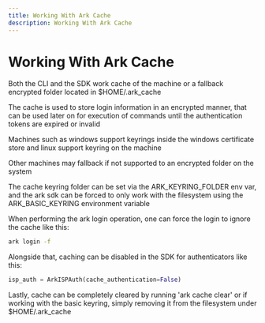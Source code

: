 ```yaml
---
title: Working With Ark Cache
description: Working With Ark Cache
---
```


# Working With Ark Cache
Both the CLI and the SDK work cache of the machine or a fallback encrypted folder located in $HOME/.ark_cache

The cache is used to store login information in an encrypted manner, that can be used later on for execution of commands until the authentication tokens are expired or invalid

Machines such as windows support keyrings inside the windows certificate store and linux support keyring on the machine

Other machines may fallback if not supported to an encrypted folder on the system

The cache keyring folder can be set via the ARK_KEYRING_FOLDER env var, and the ark sdk can be forced to only work with the filesystem using the ARK_BASIC_KEYRING environment variable

When performing the ark login operation, one can force the login to ignore the cache like this:
```bash
ark login -f
```

Alongside that, caching can be disabled in the SDK for authenticators like this:
```python
isp_auth = ArkISPAuth(cache_authentication=False)
```

Lastly, cache can be completely cleared by running 'ark cache clear'
or if working with the basic keyring, simply removing it from the filesystem under $HOME/.ark_cache
